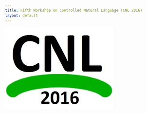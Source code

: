 ```yaml
---
title: Fifth Workshop on Controlled Natural Language (CNL 2016)
layout: default
---
```


![logo](/logo.png)

